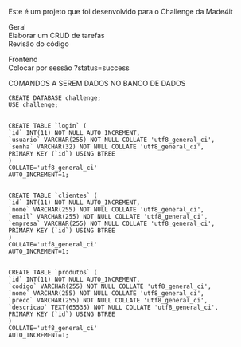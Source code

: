 Este é um projeto que foi desenvolvido para o Challenge da Made4it


Geral	
  Elaborar um CRUD de tarefas	
  Revisão do código

Frontend	
  Colocar por sessão ?status=success



COMANDOS A SEREM DADOS NO BANCO DE DADOS

    CREATE DATABASE challenge;
    USE challenge;


    CREATE TABLE `login` (
    `id` INT(11) NOT NULL AUTO_INCREMENT,
    `usuario` VARCHAR(255) NOT NULL COLLATE 'utf8_general_ci',
    `senha` VARCHAR(32) NOT NULL COLLATE 'utf8_general_ci',
    PRIMARY KEY (`id`) USING BTREE
    )
    COLLATE='utf8_general_ci'
    AUTO_INCREMENT=1;


    CREATE TABLE `clientes` (
    `id` INT(11) NOT NULL AUTO_INCREMENT,
    `nome` VARCHAR(255) NOT NULL COLLATE 'utf8_general_ci',
    `email` VARCHAR(255) NOT NULL COLLATE 'utf8_general_ci',
    `empresa` VARCHAR(255) NOT NULL COLLATE 'utf8_general_ci',
    PRIMARY KEY (`id`) USING BTREE
    )
    COLLATE='utf8_general_ci'
    AUTO_INCREMENT=1;


    CREATE TABLE `produtos` (
    `id` INT(11) NOT NULL AUTO_INCREMENT,
    `codigo` VARCHAR(255) NOT NULL COLLATE 'utf8_general_ci',
    `nome` VARCHAR(255) NOT NULL COLLATE 'utf8_general_ci',
    `preco` VARCHAR(255) NOT NULL COLLATE 'utf8_general_ci',
    `descricao` TEXT(65535) NOT NULL COLLATE 'utf8_general_ci',
    PRIMARY KEY (`id`) USING BTREE
    )
    COLLATE='utf8_general_ci'
    AUTO_INCREMENT=1;
